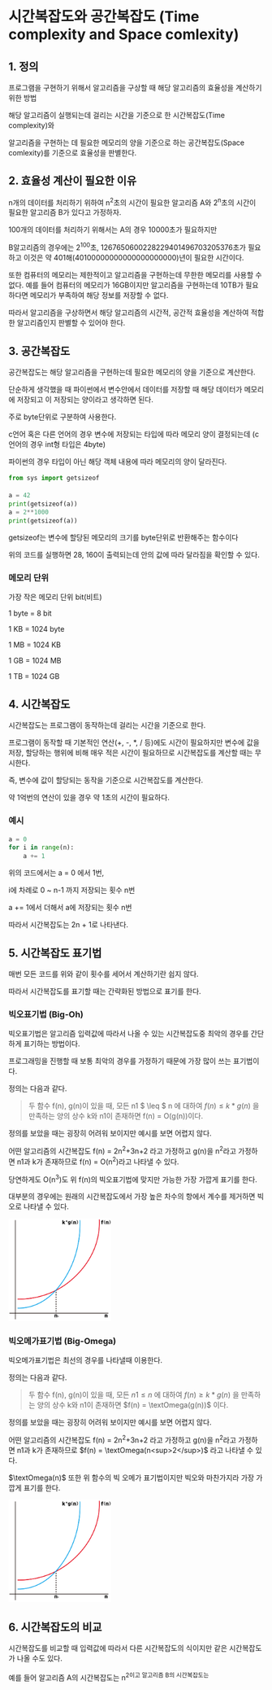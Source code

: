 # 시간복잡도와 공간복잡도 (Time complexity and Space comlexity)

## 1. 정의

프로그램을 구현하기 위해서 알고리즘을 구상할 때 해당 알고리즘의 효율성을 계산하기 위한 방법

해당 알고리즘이 실행되는데 걸리는 시간을 기준으로 한 시간복잡도(Time complexity)와

알고리즘을 구현하는 데 필요한 메모리의 양을 기준으로 하는 공간복잡도(Space comlexity)를 기준으로 효율성을 판별한다.

## 2. 효율성 계산이 필요한 이유

n개의 데이터를 처리하기 위하여 n<sup>2</sup>초의 시간이 필요한 알고리즘 A와 2<sup>n</sup>초의 시간이 필요한 알고리즘 B가 있다고 가정하자.

100개의 데이터를 처리하기 위해서는 A의 경우 10000초가 필요하지만 

B알고리즘의 경우에는 2<sup>100</sup>초, 1267650600228229401496703205376초가 필요하고 이것은 약 401해(40100000000000000000000)년이 필요한 시간이다.

또한 컴퓨터의 메모리는 제한적이고 알고리즘을 구현하는데 무한한 메모리를 사용할 수 없다. 예를 들어 컴퓨터의 메모리가 16GB이지만 알고리즘을 구현하는데 10TB가 필요하다면 메모리가 부족하여 해당 정보를 저장할 수 없다.

따라서 알고리즘을 구상하면서 해당 알고리즘의 시간적, 공간적 효율성을 계산하여 적합한 알고리즘인지 판별할 수 있어야 한다.

## 3. 공간복잡도

공간복잡도는 해당 알고리즘을 구현하는데 필요한 메모리의 양을 기준으로 계산한다.

단순하게 생각했을 때 파이썬에서 변수안에서 데이터를 저장할 때 해당 데이터가 메모리에 저장되고 이 저장되는 양이라고 생각하면 된다.

주로 byte단위로 구분하여 사용한다.

c언어 혹은 다른 언어의 경우 변수에 저장되는 타입에 따라 메모리 양이 결정되는데 (c언어의 경우 int형 타입은 4byte)

파이썬의 경우 타입이 아닌 해당 객체 내용에 따라 메모리의 양이 달라진다.

```python
from sys import getsizeof

a = 42
print(getsizeof(a))
a = 2**1000
print(getsizeof(a))

```
getsizeof는 변수에 할당된 메모리의 크기를 byte단위로 반환해주는 함수이다

위의 코드를 실행하면 28, 160이 출력되는데 안의 값에 따라 달라짐을 확인할 수 있다.

### 메모리 단위

가장 작은 메모리 단위 bit(비트)

1 byte = 8 bit

1 KB = 1024 byte

1 MB = 1024 KB

1 GB = 1024 MB

1 TB = 1024 GB


## 4. 시간복잡도

시간복잡도는 프로그램이 동작하는데 걸리는 시간을 기준으로 한다.

프로그램이 동작할 때 기본적인 연산(+, -, *, / 등)에도 시간이 필요하지만 변수에 값을 저장, 할당하는 행위에 비해 매우 적은 시간이 필요하므로 시간복잡도를 계산할 때는 무시한다.

즉, 변수에 값이 할당되는 동작을 기준으로 시간복잡도를 계산한다.

약 1억번의 연산이 있을 경우 약 1초의 시간이 필요하다.

### 예시

```python
a = 0
for i in range(n):
    a += 1
```

위의 코드에서는 a = 0 에서 1번,

i에 차례로 0 ~ n-1 까지 저장되는 횟수 n번

a += 1에서 더해서 a에 저장되는 횟수 n번

따라서 시간복잡도는 2n + 1로 나타낸다.



## 5. 시간복잡도 표기법

매번 모든 코드를 위와 같이 횟수를 세어서 계산하기란 쉽지 않다.

따라서 시간복잡도를 표기할 때는 간략화된 방법으로 표기를 한다.

### 빅오표기법 (Big-Oh)

빅오표기법은 알고리즘 입력값에 따라서 나올 수 있는 시간복잡도중 최악의 경우를 간단하게 표기하는 방법이다.

프로그래밍을 진행할 때 보통 최악의 경우를 가정하기 때문에 가장 많이 쓰는 표기법이다.

정의는 다음과 같다.

> 두 함수 f(n), g(n)이 있을 때, 모든 n1 $ \leq $ n 에 대하여 $f(n) \leq k * g(n)$ 을 만족하는 양의 상수 k와 n1이 존재하면 f(n) = O(g(n))이다.

정의를 보았을 때는 굉장히 어려워 보이지만 예시를 보면 어렵지 않다.

어떤 알고리즘의 시간복잡도 f(n) = 2n<sup>2</sup>+3n+2 라고 가정하고 g(n)을 n<sup>2</sup>라고 가정하면 n1과 k가 존재하므로 f(n) = O(n<sup>2</sup>)라고 나타낼 수 있다.

당연하게도 O(n<sup>3</sup>)도 위 f(n)의 빅오표기법에 맞지만 가능한 가장 가깝게 표기를 한다.

대부분의 경우에는 원래의 시간복잡도에서 가장 높은 차수의 항에서 계수를 제거하면 빅오로 나타낼 수 있다.

<img src = "../image/time_complexity/big_o.png" width="40%"/>

### 빅오메가표기법 (Big-Omega)

빅오메가표기법은 최선의 경우를 나타낼때 이용한다.

정의는 다음과 같다.

> 두 함수 f(n), g(n)이 있을 때, 모든 $n1 \leq n$ 에 대하여 $f(n) \geq k * g(n)$ 을 만족하는 양의 상수 k와 n1이 존재하면 $f(n) = \textOmega(g(n))$ 이다.

정의를 보았을 때는 굉장히 어려워 보이지만 예시를 보면 어렵지 않다.

어떤 알고리즘의 시간복잡도 f(n) = 2n<sup>2</sup>+3n+2 라고 가정하고 g(n)을 n<sup>2</sup>라고 가정하면 n1과 k가 존재하므로 $f(n) = \textOmega(n<sup>2</sup>)$ 라고 나타낼 수 있다.

$\textOmega(n)$ 또한 위 함수의 빅 오메가 표기법이지만 빅오와 마찬가지라 가장 가깝게 표기를 한다.

<img src = "../image/time_complexity/big_o.png" width="40%"/>


## 6. 시간복잡도의 비교

시간복잡도를 비교할 때 입력값에 따라서 다른 시간복잡도의 식이지만 같은 시간복잡도가 나올 수도 있다.

예를 들어 알고리즘 A의 시간복잡도는 n<sup>2이고 알고리즘 B의 시간복잡도는 
